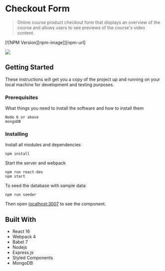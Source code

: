 # Checkout Form
> Online course product checkout form that displays an overview of the course and allows users to see previews of the course's video content.

[![NPM Version][npm-image]][npm-url]


![](UTEACHMEDemoVideo.gif)

## Getting Started

These instructions will get you a copy of the project up and running on your local machine for development and testing purposes.

### Prerequisites

What things you need to install the software and how to install them

```
Node 6 or above
mongoDB
```

### Installing

Install all modules and dependencies

```
npm install
```

Start the server and webpack

```
npm run react-dev
npm start
```

To seed the database with sample data:

```
npm run seeder
```

Then open [localhost:3007](http://localhost:3007/) to see the component.


## Built With

* React 16
* Webpack 4
* Babel 7
* Nodejs
* Express.js
* Styled Components
* MongoDB
